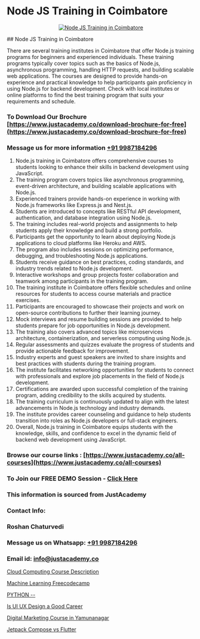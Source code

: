 # Node JS Training in Coimbatore

<p align="center">
  <a href="https://justacademy.co/course-detail/node-js-training">
    <img src="https://justacademy.co/storage2/course_image/1676636994_course_image.webp" alt="Node JS Training in Coimbatore">
  </a>
</p>
## Node JS Training in Coimbatore

There are several training institutes in Coimbatore that offer Node.js training programs for beginners and experienced individuals. These training programs typically cover topics such as the basics of Node.js, asynchronous programming, handling HTTP requests, and building scalable web applications. The courses are designed to provide hands-on experience and practical knowledge to help participants gain proficiency in using Node.js for backend development. Check with local institutes or online platforms to find the best training program that suits your requirements and schedule.
### To Download Our Brochure [https://www.justacademy.co/download-brochure-for-free](https://www.justacademy.co/download-brochure-for-free)
### Message us for more information [+91 9987184296](https://api.whatsapp.com/send?phone=919987184296)
1) Node.js training in Coimbatore offers comprehensive courses to students looking to enhance their skills in backend development using JavaScript.
2) The training program covers topics like asynchronous programming, event-driven architecture, and building scalable applications with Node.js.
3) Experienced trainers provide hands-on experience in working with Node.js frameworks like Express.js and Nest.js.
4) Students are introduced to concepts like RESTful API development, authentication, and database integration using Node.js.
5) The training includes real-world projects and assignments to help students apply their knowledge and build a strong portfolio.
6) Participants get the opportunity to learn about deploying Node.js applications to cloud platforms like Heroku and AWS.
7) The program also includes sessions on optimizing performance, debugging, and troubleshooting Node.js applications.
8) Students receive guidance on best practices, coding standards, and industry trends related to Node.js development.
9) Interactive workshops and group projects foster collaboration and teamwork among participants in the training program.
10) The training institute in Coimbatore offers flexible schedules and online resources for students to access course materials and practice exercises.
11) Participants are encouraged to showcase their projects and work on open-source contributions to further their learning journey.
12) Mock interviews and resume building sessions are provided to help students prepare for job opportunities in Node.js development.
13) The training also covers advanced topics like microservices architecture, containerization, and serverless computing using Node.js.
14) Regular assessments and quizzes evaluate the progress of students and provide actionable feedback for improvement.
15) Industry experts and guest speakers are invited to share insights and best practices with students during the training program.
16) The institute facilitates networking opportunities for students to connect with professionals and explore job placements in the field of Node.js development.
17) Certifications are awarded upon successful completion of the training program, adding credibility to the skills acquired by students.
18) The training curriculum is continuously updated to align with the latest advancements in Node.js technology and industry demands.
19) The institute provides career counseling and guidance to help students transition into roles as Node.js developers or full-stack engineers.
20) Overall, Node.js training in Coimbatore equips students with the knowledge, skills, and confidence to excel in the dynamic field of backend web development using JavaScript.

### Browse our course links : [https://www.justacademy.co/all-courses](https://www.justacademy.co/all-courses) 
### To Join our FREE DEMO Session - [Click Here](https://www.justacademy.co/register-for-course-demo)


### This information is sourced from JustAcademy
### Contact Info:
### Roshan Chaturvedi
### Message us on Whatsapp: [+91 9987184296](https://api.whatsapp.com/send?phone=919987184296)
### Email id: [info@justacademy.co](mailto:info@justacademy.co)
                
[Cloud Computing Course Description](https://www.linkedin.com/pulse/cloud-computing-courses-eligibility-justacademy-beangaluru-sf5xc?trackingId=ff3eJVsbq%2F38wJVn7eRZBw%3D%3D&lipi=urn%3Ali%3Apage%3Ad_flagship3_company_admin%3B2qwrzgiWQzeuI91QF0QA9w%3D%3D)

[Machine Learning Freecodecamp](https://www.linkedin.com/pulse/machine-learning-freecodecamp-justacademy-bradford-ykvje?trackingId=DQ0lxb%2FpYNZb0KOwhrlbrA%3D%3D&lipi=urn%3Ali%3Apage%3Ad_flagship3_company_admin%3BU6qvup%2BkTG%2BWwu84oCWCCA%3D%3D)

[PYTHON --](https://medium.com/@shivamja27/python-efa548b1876b)

[Is UI UX Design a Good Career](https://medium.com/@roneet705/is-ui-ux-design-a-good-career-d79518221f03)

[Digital Marketing Course in Yamunanagar](https://justacademyin.github.io/justacademy/digital-marketing-course-in-yamunanagar)

[Jetpack Compose vs Flutter](https://justacademyin.github.io/justacademy/jetpack-compose-vs-flutter)


